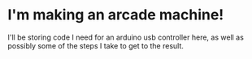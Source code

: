 # I'm making an arcade machine!

I'll be storing code I need for an arduino usb controller here, as well as possibly some of the steps I take to get to the result.
